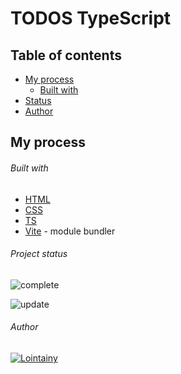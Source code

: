 # TODOS TypeScript

## Table of contents

- [My process](#my-process)
  - [Built with](#built-with)
- [Status](#project-status)
- [Author](#author)

## My process

###### Built with

- [HTML](https://developer.mozilla.org/en-US/docs/Web/HTML)
- [CSS](https://developer.mozilla.org/en-US/docs/Web/CSS)
- [TS](https://www.typescriptlang.org/)
- [Vite](https://vitejs.dev/) - module bundler

###### Project status

![complete](https://img.shields.io/badge/project_created:-01.08.2022-333?style=for-the-badge&labelColor=e7901f)

![update](https://img.shields.io/badge/last_update:-03.11.22-333?style=for-the-badge&labelColor=1fe783)

###### Author

[![Lointainy](https://img.shields.io/badge/-lointainy-333?style=for-the-badge&logo=github&&logoColor=FFF)](https://github.com/Lointainy)

